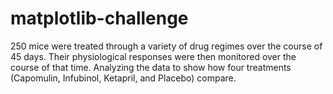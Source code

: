 # matplotlib-challenge
 250 mice were treated through a variety of drug regimes over the course of 45 days. Their physiological responses were then monitored over the course of that time. Analyzing the data to show how four treatments (Capomulin, Infubinol, Ketapril, and Placebo) compare.
